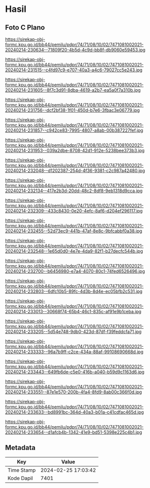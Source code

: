# Hasil

## Foto C Plano

https://sirekap-obj-formc.kpu.go.id/bb44/pemilu/pdpr/74/71/08/10/02/7471081002021-20240214-230634--71809f20-4b5d-4c9d-bb8f-db9060e59453.jpg

https://sirekap-obj-formc.kpu.go.id/bb44/pemilu/pdpr/74/71/08/10/02/7471081002021-20240214-231515--c4fd97c9-e707-40a3-a4c6-79027cc5e243.jpg

https://sirekap-obj-formc.kpu.go.id/bb44/pemilu/pdpr/74/71/08/10/02/7471081002021-20240214-231605--8f7c3d91-8dba-4619-a2b7-ea5a0f7a310b.jpg

https://sirekap-obj-formc.kpu.go.id/bb44/pemilu/pdpr/74/71/08/10/02/7471081002021-20240214-231756--dcf2bf38-1f01-450d-b7e6-3fbac3e06779.jpg

https://sirekap-obj-formc.kpu.go.id/bb44/pemilu/pdpr/74/71/08/10/02/7471081002021-20240214-231857--c942ce83-7995-4807-a8ab-00b387227fef.jpg

https://sirekap-obj-formc.kpu.go.id/bb44/pemilu/pdpr/74/71/08/10/02/7471081002021-20240214-231953--039a2dbe-8708-42d1-912e-5238bee373b3.jpg

https://sirekap-obj-formc.kpu.go.id/bb44/pemilu/pdpr/74/71/08/10/02/7471081002021-20240214-232048--d1202387-254d-4f36-9381-c2c987a42480.jpg

https://sirekap-obj-formc.kpu.go.id/bb44/pemilu/pdpr/74/71/08/10/02/7471081002021-20240214-232134--417e2b3d-20dd-48c2-8df8-9eb1318d9cca.jpg

https://sirekap-obj-formc.kpu.go.id/bb44/pemilu/pdpr/74/71/08/10/02/7471081002021-20240214-232309--433c8430-0e20-4efc-8af6-d204ef296117.jpg

https://sirekap-obj-formc.kpu.go.id/bb44/pemilu/pdpr/74/71/08/10/02/7471081002021-20240214-232455--52d73ec9-441b-47af-8e8c-9bfcabbf0a38.jpg

https://sirekap-obj-formc.kpu.go.id/bb44/pemilu/pdpr/74/71/08/10/02/7471081002021-20240214-232548--1e65d0d0-4e7e-4da9-82f1-b27decfc544b.jpg

https://sirekap-obj-formc.kpu.go.id/bb44/pemilu/pdpr/74/71/08/10/02/7471081002021-20240214-232700--b6456980-e7a4-4070-80c1-74fed6526496.jpg

https://sirekap-obj-formc.kpu.go.id/bb44/pemilu/pdpr/74/71/08/10/02/7471081002021-20240214-232803--6dfc10b5-89fc-4d3b-8d4e-ec05bfb2c531.jpg

https://sirekap-obj-formc.kpu.go.id/bb44/pemilu/pdpr/74/71/08/10/02/7471081002021-20240214-233013--30668f74-65b4-46c1-835c-af91e9b1ceba.jpg

https://sirekap-obj-formc.kpu.go.id/bb44/pemilu/pdpr/74/71/08/10/02/7471081002021-20240214-233205--5d54e748-9db0-423d-87df-f39feddcfa71.jpg

https://sirekap-obj-formc.kpu.go.id/bb44/pemilu/pdpr/74/71/08/10/02/7471081002021-20240214-233333--96a7b9ff-c2ce-434a-88af-99108690668d.jpg

https://sirekap-obj-formc.kpu.go.id/bb44/pemilu/pdpr/74/71/08/10/02/7471081002021-20240214-233443--649fb6de-c5e0-416b-a040-b59d9c1163d6.jpg

https://sirekap-obj-formc.kpu.go.id/bb44/pemilu/pdpr/74/71/08/10/02/7471081002021-20240214-233551--87e1e570-200b-4fa4-8fd9-8ab00c366f0d.jpg

https://sirekap-obj-formc.kpu.go.id/bb44/pemilu/pdpr/74/71/08/10/02/7471081002021-20240214-233633--bd8991bc-364d-40a3-b01a-c41cdfac465d.jpg

https://sirekap-obj-formc.kpu.go.id/bb44/pemilu/pdpr/74/71/08/10/02/7471081002021-20240214-233654--d1afcb4b-1342-41e9-bd51-5398e225c4b1.jpg


## Metadata

| Key        | Value               |
| ---------- | ------------------- |
| Time Stamp | 2024-02-25 17:03:42 |
| Kode Dapil | 7401                |



